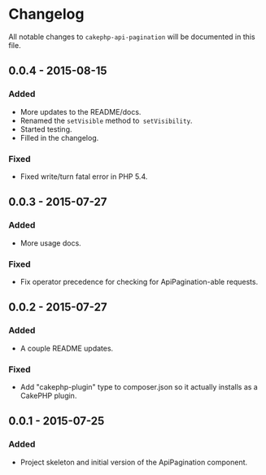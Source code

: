 # Changelog

All notable changes to `cakephp-api-pagination` will be documented in this file.

## 0.0.4 - 2015-08-15

### Added
- More updates to the README/docs.
- Renamed the `setVisible` method to` setVisibility`.
- Started testing.
- Filled in the changelog.

### Fixed
- Fixed write/turn fatal error in PHP 5.4.

## 0.0.3 - 2015-07-27

### Added
- More usage docs.

### Fixed
- Fix operator precedence for checking for ApiPagination-able requests.

## 0.0.2 - 2015-07-27

### Added
- A couple README updates.

### Fixed
- Add "cakephp-plugin" type to composer.json so it actually installs as a CakePHP plugin.

## 0.0.1 - 2015-07-25

### Added
- Project skeleton and initial version of the ApiPagination component.
